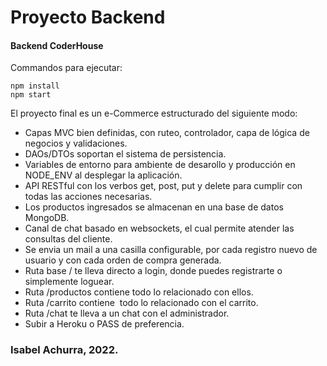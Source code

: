 # Proyecto Backend

#### Backend CoderHouse

Commandos para ejecutar:

```
npm install
npm start
```

El proyecto final es un e-Commerce estructurado del siguiente modo:

- Capas MVC bien definidas, con ruteo, controlador, capa de lógica de negocios y validaciones.
- DAOs/DTOs soportan el sistema de persistencia.
- Variables de entorno para ambiente de desarollo y producción en NODE_ENV al desplegar la aplicación.
- API RESTful con los verbos get, post, put y delete para cumplir con todas las acciones necesarias.
- Los productos ingresados se almacenan en una base de datos MongoDB. 
- Canal de chat basado en websockets, el cual permite atender las consultas del cliente.
- Se envia un mail a una casilla configurable, por cada registro nuevo de usuario y con cada orden de compra generada.
- Ruta base / te lleva directo a login, donde puedes registrarte o simplemente loguear.
- Ruta /productos contiene todo lo relacionado con ellos.
- Ruta /carrito contiene  todo lo relacionado con el carrito.
- Ruta /chat te lleva a un chat con el administrador.
- Subir a Heroku o PASS de preferencia.

### Isabel Achurra, 2022.